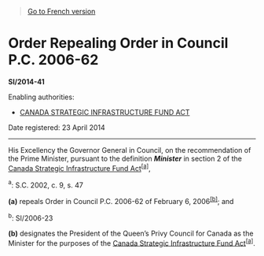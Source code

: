 > [Go to French version](/fr/Règlements/Textes%20réglementaires/2014/41.md)

# Order Repealing Order in Council P.C. 2006-62

**SI/2014-41**

Enabling authorities: 
- [CANADA STRATEGIC INFRASTRUCTURE FUND ACT](/en/Acts/Statutes%20of%20Canada/2002/c.%209,%20s.%2047.md)

Date registered: 23 April 2014

----------

His Excellency the Governor General in Council, on the recommendation of the Prime Minister, pursuant to the definition ***Minister*** in section 2 of the [Canada Strategic Infrastructure Fund Act](/en/Acts/Statutes%20of%20Canada/2002/c.%209,%20s.%2047.md)<sup><a href='#fn_320_hq_10667'>[a]</a></sup>,

<a name='fn_320_hq_10667'><sup>a</sup></a>: S.C. 2002, c. 9, s. 47<br />

**(a)** repeals Order in Council P.C. 2006-62 of February 6, 2006<sup><a href='#fn_81000-3-829-e_hq_13569'>[b]</a></sup>; and

<a name='fn_81000-3-829-e_hq_13569'><sup>b</sup></a>: SI/2006-23<br />



**(b)** designates the President of the Queen’s Privy Council for Canada as the Minister for the purposes of the [Canada Strategic Infrastructure Fund Act](/en/Acts/Statutes%20of%20Canada/2002/c.%209,%20s.%2047.md)<sup><a href='#fn_320_hq_10667'>[a]</a></sup>.




